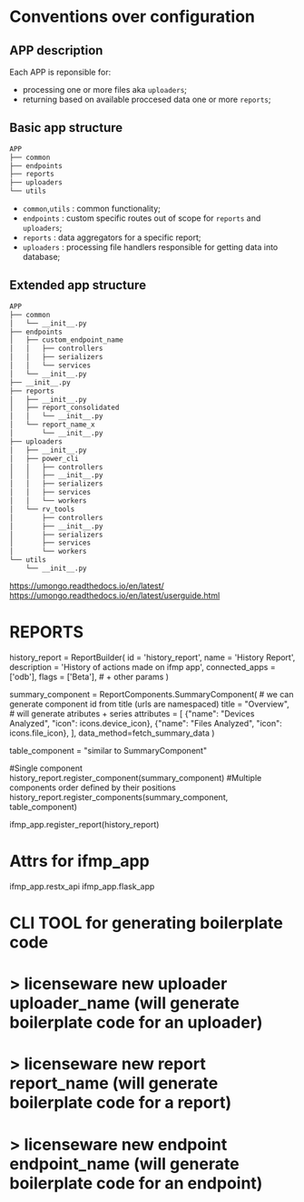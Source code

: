 # Conventions over configuration


## APP description

Each APP is reponsible for:
- processing one or more files aka `uploaders`;
- returning based on available proccesed data one or more `reports`;


## Basic app structure

```bash
APP
├── common
├── endpoints
├── reports
├── uploaders
└── utils
```

- `common`,`utils` : common functionality;
- `endpoints` : custom specific routes out of scope for `reports` and `uploaders`;
- `reports`   : data aggregators for a specific report;
- `uploaders` : processing file handlers responsible for getting data into database;


## Extended app structure

```bash
APP
├── common
│   └── __init__.py
├── endpoints
│   ├── custom_endpoint_name
│   │   ├── controllers
│   │   ├── serializers
│   │   └── services
│   └── __init__.py
├── __init__.py
├── reports
│   ├── __init__.py
│   ├── report_consolidated
│   │   └── __init__.py
│   └── report_name_x
│       └── __init__.py
├── uploaders
│   ├── __init__.py
│   ├── power_cli
│   │   ├── controllers
│   │   ├── __init__.py
│   │   ├── serializers
│   │   ├── services
│   │   └── workers
│   └── rv_tools
│       ├── controllers
│       ├── __init__.py
│       ├── serializers
│       ├── services
│       └── workers
└── utils
    └── __init__.py
```



https://umongo.readthedocs.io/en/latest/
https://umongo.readthedocs.io/en/latest/userguide.html


# REPORTS


history_report = ReportBuilder(
    id = 'history_report',
    name = 'History Report',
    description = 'History of actions made on ifmp app',
    connected_apps = ['odb'],
    flags = ['Beta'],
    # + other params
)


summary_component = ReportComponents.SummaryComponent(
    # we can generate component id from title (urls are namespaced)
    title = "Overview",  
    # will generate atributes + series
    attributes = [
        {"name": "Devices Analyzed", "icon": icons.device_icon},
        {"name": "Files Analyzed", "icon": icons.file_icon}, 
    ],
    data_method=fetch_summary_data
)

table_component = "similar to SummaryComponent"

#Single component
history_report.register_component(summary_component)
#Multiple components order defined by their positions
history_report.register_components(summary_component, table_component)
 


ifmp_app.register_report(history_report)


# Attrs for ifmp_app

ifmp_app.restx_api
ifmp_app.flask_app



# CLI TOOL for generating boilerplate code

# > licenseware new uploader uploader_name (will generate boilerplate code for an uploader)
# > licenseware new report report_name (will generate boilerplate code for a report)
# > licenseware new endpoint endpoint_name (will generate boilerplate code for an endpoint)


```